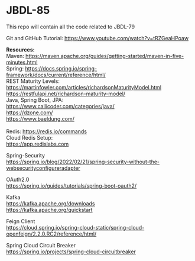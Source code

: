 # JBDL-85
This repo will contain all the code related to JBDL-79

Git and GitHub Tutorial: https://www.youtube.com/watch?v=tRZGeaHPoaw

**Resources:** </br>
Maven: https://maven.apache.org/guides/getting-started/maven-in-five-minutes.html </br>
Spring: https://docs.spring.io/spring-framework/docs/current/reference/html/ </br>
REST Maturity Levels: https://martinfowler.com/articles/richardsonMaturityModel.html </br>
https://restfulapi.net/richardson-maturity-model/ </br>
Java, Spring Boot, JPA: </br>
https://www.callicoder.com/categories/java/ </br>
https://dzone.com/ </br>
https://www.baeldung.com/ </br>
</br>
Redis: https://redis.io/commands </br>
Cloud Redis Setup: </br>
https://app.redislabs.com </br>

Spring-Security </br>
https://spring.io/blog/2022/02/21/spring-security-without-the-websecurityconfigureradapter </br>

OAuth2.0 </br>
https://spring.io/guides/tutorials/spring-boot-oauth2/ </br>

Kafka </br>
https://kafka.apache.org/downloads </br>
https://kafka.apache.org/quickstart </br>

Feign Client </br>
https://cloud.spring.io/spring-cloud-static/spring-cloud-openfeign/2.2.0.RC2/reference/html/ </br>

Spring Cloud Circuit Breaker </br>
https://spring.io/projects/spring-cloud-circuitbreaker



